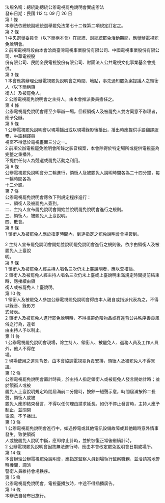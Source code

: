 法規名稱：總統副總統公辦電視罷免說明會實施辦法  
發布日期：民國 112 年 09 月 26 日  
第 1 條  
本辦法依總統副總統選舉罷免法第七十二條第二項規定訂定之。  
第 2 條  
1 中央選舉委員會（以下簡稱本會）在總統、副總統罷免活動期間，應舉辦電視罷免說明會。  
2 前項電視時段由本會洽商臺灣電視事業股份有限公司、中國電視事業股份有限公司、中華電視股  
份有限公司、民間全民電視股份有限公司、財團法人公共電視文化事業基金會提供。  
第 3 條  
1 本會應將辦理公辦電視罷免說明會之時間、地點，事先通知罷免案提議人之領銜人（以下簡稱領  
銜人）及被罷免人。  
2 公辦電視罷免說明會之主持人，由本會推派委員擔任之。  
第 4 條  
公辦電視罷免說明會應至少舉辦一場。但經領銜人及被罷免人雙方同意不辦理者，應予免辦。  
第 5 條  
1 公辦電視罷免說明會以現場播出或以現場錄影後播出，播出時應提供手語翻譯服務，手語翻譯員  
視窗不得低於電視畫面三分之一。  
2 前項公辦電視罷免說明會所錄之影音檔案，本會除得於特定場所或提供電視臺為完整之重播外，  
不提供任何人為競選或罷免活動之利用。  
第 6 條  
公辦電視罷免說明會分二輪進行，領銜人及被罷免人說明時間各為二十四分鐘，每一輪時間各為  
十二分鐘。  
第 7 條  
公辦電視罷免說明會應依下列規定程序進行：  
一、領銜人及被罷免人簽到。  
二、主持人宣布罷免說明會開始並說明罷免說明會進行之規則。  
三、領銜人、被罷免人上臺說明。  
四、散會。  
第 8 條  
1 領銜人及被罷免人應於指定時間內，到達指定之罷免說明會會場簽到。  


2 主持人宣布罷免說明會開始並說明罷免說明會進行之規則後，依序由領銜人及被罷免人上臺說  
明。  
第 9 條  
1 領銜人及被罷免人經主持人唱名三次仍未上臺說明者，應以棄權論。  
2 領銜人及被罷免人經主持人唱名三次仍未上臺或上臺說明未滿規定時間提前結束時，應接續由領  
銜人或被罷免人上臺說明。  
第 10 條  
1 領銜人及被罷免人參加公辦電視罷免說明會得由本人親自或指派代表為之，不得以錄音、錄影方  
式發表。  
2 領銜人及被罷免人進行罷免說明時，不得攜帶危險物品或有違背公共秩序善良風俗之行為，違者  
由主持人予以制止。  
第 11 條  
1 公辦電視罷免說明會現場，除主持人、領銜人、被罷免人、選務人員及工作人員外，他人不得在  
場。  
2 現場使用之道具背景，由本會協調電視臺負責安排，領銜人及被罷免人不得異議。  
第 12 條  
公辦電視罷免說明會置計時員，於主持人指定領銜人或被罷免人發言開始計時；並於領銜人或被  
罷免人上臺說明規定時間屆滿前二分鐘時，按鈴一短聲示意，時間屆滿按鈴二長聲，領銜人或被  
罷免人應即結束發言，不得以任何理由請求延長。如仍不停止發言時，主持人應予制止，並關閉  
電源，不予播出。  
第 13 條  
1 公辦電視罷免說明會進行中，如遇停電或其他電訊設備故障或其他臨時意外情事發生，致使領銜  
人或被罷免人說明中斷，應即停止計時，並於恢復正常後繼續計時。  
2 公辦電視罷免說明會因故無法進行時，應由本會改定罷免說明會日期或場所。  
第 14 條  
本會辦理公辦電視罷免說明會，應指定監察人員到場執行監察職務，並洽請當地警察機關，調派  
警衛人員維持會場秩序。  
第 15 條  
公辦電視罷免說明會，電視臺播放時，中途不得插播廣告。  
第 16 條  
本辦法自發布日施行。  


